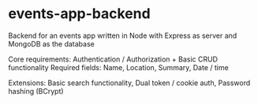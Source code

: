 # events-app-backend

Backend for an events app written in Node with Express as server and MongoDB as the database

Core requirements: Authentication / Authorization + Basic CRUD functionality
Required fields: Name, Location, Summary, Date / time

Extensions: Basic search functionality, Dual token / cookie auth, Password hashing (BCrypt)
